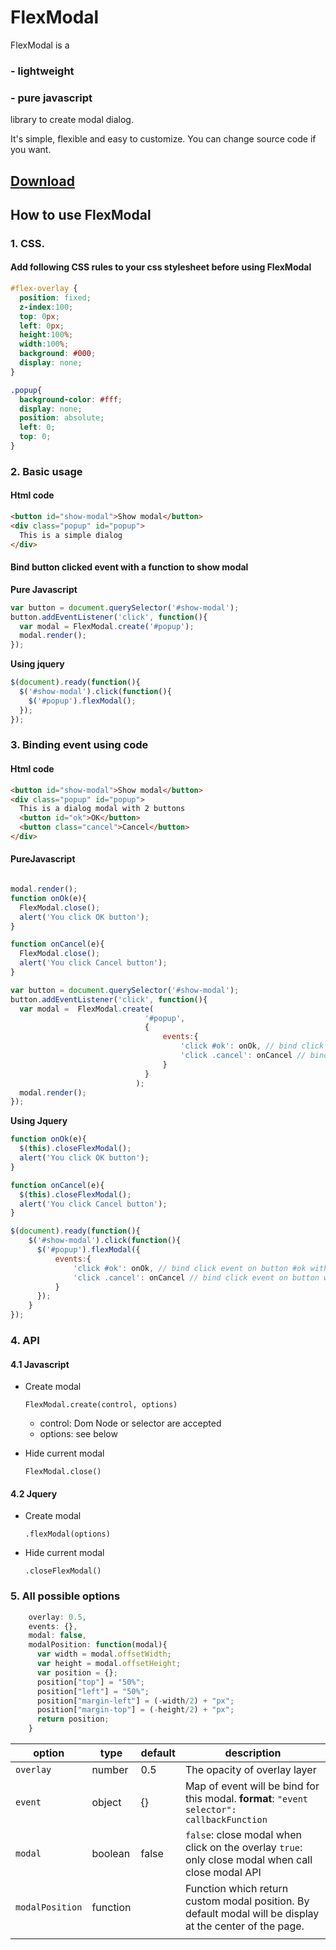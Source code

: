 # FlexModal
FlexModal is a

### - lightweight

### - pure javascript

 library to create modal dialog.

It's simple, flexible and easy to customize. You can change source code if you want.

## **[Download](https://github.com/bluzky/flexModal/releases/tag/v1.3)**


## How to use FlexModal

### 1. CSS.

#### Add following CSS rules to your css stylesheet before using FlexModal
```css
#flex-overlay {
  position: fixed;
  z-index:100;
  top: 0px;
  left: 0px;
  height:100%;
  width:100%;
  background: #000;
  display: none;
}

.popup{
  background-color: #fff;
  display: none;
  position: absolute;
  left: 0;
  top: 0;
}
```



### 2. Basic usage

#### **Html code**

```html
<button id="show-modal">Show modal</button>
<div class="popup" id="popup">
  This is a simple dialog
</div>
```



#### Bind button clicked event with a function to show modal

**Pure Javascript**

```javascript
var button = document.querySelector('#show-modal');
button.addEventListener('click', function(){
  var modal = FlexModal.create('#popup');
  modal.render();
});
```

**Using jquery**

```js
$(document).ready(function(){
  $('#show-modal').click(function(){
    $('#popup').flexModal();
  });
});
```



### 3. Binding event using code

#### **Html code**
```html
<button id="show-modal">Show modal</button>
<div class="popup" id="popup">
  This is a dialog modal with 2 buttons
  <button id="ok">OK</button>
  <button class="cancel">Cancel</button>
</div>
```



#### **PureJavascript**

```javascript

modal.render();
function onOk(e){
  FlexModal.close();
  alert('You click OK button');
}

function onCancel(e){
  FlexModal.close();
  alert('You click Cancel button');
}

var button = document.querySelector('#show-modal');
button.addEventListener('click', function(){
  var modal =  FlexModal.create(
                              '#popup',
                              {
                                  events:{
                                      'click #ok': onOk, // bind click event on button #ok with function onOk
                                      'click .cancel': onCancel // bind click event on button with class .cancel  with function onCancel
                                  }
                              }
                            );
  modal.render();
});
```



**Using Jquery**

```js
function onOk(e){
  $(this).closeFlexModal();
  alert('You click OK button');
}

function onCancel(e){
  $(this).closeFlexModal();
  alert('You click Cancel button');
}

$(document).ready(function(){
    $('#show-modal').click(function(){
      $('#popup').flexModal({
          events:{
              'click #ok': onOk, // bind click event on button #ok with function onOk
              'click .cancel': onCancel // bind click event on button with class .cancel  with function onCancel
          }
      });
    }
});
```



### 4. API

#### 4.1 Javascript

- Create modal

  `FlexModal.create(control, options)`

  - control: Dom Node or selector are accepted
  - options: see below

- Hide current modal

  `FlexModal.close()`

#### 4.2 Jquery

- Create modal

  `.flexModal(options)`

- Hide current modal

  `.closeFlexModal()`



### 5. All possible options

```javascript
	overlay: 0.5,
    events: {},
    modal: false,
    modalPosition: function(modal){
      var width = modal.offsetWidth;
      var height = modal.offsetHeight;
      var position = {};
      position["top"] = "50%";
      position["left"] = "50%";
      position["margin-left"] = (-width/2) + "px";
      position["margin-top"] = (-height/2) + "px";
      return position;
    }
```

| **option**      | **type** | **default** | **description**                          |
| --------------- | -------- | ----------- | ---------------------------------------- |
| `overlay`       | number   | 0.5         | The opacity of overlay layer             |
| `event`         | object   | {}          | Map of event will be bind for this modal. **format**: `"event selector": callbackFunction` |
| `modal`         | boolean  | false       | `false`: close modal when click on the overlay   `true`: only close modal when call close modal API |
| `modalPosition` | function |             | Function which return custom modal position. By default modal will be display at the center of the page. |
|                 |          |             |                                          |
